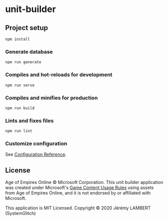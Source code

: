 # unit-builder

## Project setup
```
npm install
```

### Generate database

```
npm run generate
```

### Compiles and hot-reloads for development
```
npm run serve
```

### Compiles and minifies for production
```
npm run build
```

### Lints and fixes files
```
npm run lint
```

### Customize configuration
See [Configuration Reference](https://cli.vuejs.org/config/).

## License

Age of Empires Online © Microsoft Corporation. This unit builder application was created under Microsoft's [Game Content Usage Rules](https://www.xbox.com/en-us/developers/rules) using assets from Age of Empires Online, and it is not endorsed by or affiliated with Microsoft.

This application is MIT Licensed. Copyright © 2020 Jérémy LAMBERT (SystemGlitch)

